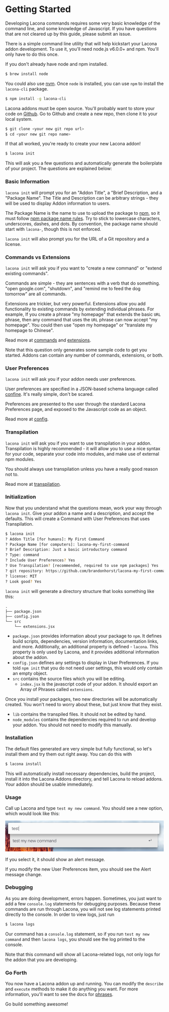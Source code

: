 # Getting Started

Developing Lacona commands requires some very basic knowledge of the command
line, and some knowledge of Javascript. If you have questions that are not
cleared up by this guide, please submit an issue.

There is a simple command line utility that will help kickstart your
Lacona addon development. To use it, you'll need node.js v6.0.0+ and npm.
You'll only have to do this once.

If you don't already have node and npm installed.

```sh
$ brew install node
```

You could also use [nvm](https://github.com/creationix/nvm).
Once `node` is installed, you can use `npm` to install the `lacona-cli` package.

```sh
$ npm install -g lacona-cli
```

Lacona addons must be open source. You'll probably want to store your code
on [Github](https://github.com). Go to Github and create a new repo, then
clone it to your local system.

```sh
$ git clone <your new git repo url>
$ cd <your new git repo name>
```

If that all worked, you're ready to create your new Lacona addon!

```sh
$ lacona init
```

This will ask you a few questions and automatically generate
the boilerplate of your project. The questions are explained below:

### Basic Information

`lacona init` will prompt you for an "Addon Title", a "Brief Description,
and a "Package Name". The Title and Description can be arbitrary strings -
they will be used to display Addon information to users.

The Package Name is the name to use to upload the package to
[npm](http://npmjs.com), so it must follow
[npm package name rules](https://docs.npmjs.com/files/package.json#name).
Try to stick to lowercase characters, underscores, dashes, and dots.
By convention, the package name should start with `lacona-`, though this is
not enforced.

`lacona init` will also prompt you for the URL of a Git repository and a license.

### Commands vs Extensions

`lacona init` will ask you if you want to "create a new command" or
"extend existing commands".

Commands are simple - they are sentences with a verb that do something.
"open google.com", "shutdown", and "remind me to feed the dog tomorrow" are
all commands.

Extensions are trickier, but very powerful. Extensions allow you add
functionality to existing commands by extending individual phrases. For example,
If you create a phrase "my homepage" that extends the basic `URL` phrase, then
any command that uses the `URL` phrase can now accept "my homepage". You could
then use "open my homepage" or "translate my homepage to Chinese".

Read more at [commands](commands.md) and [extensions](extensions.md).

Note that this question only generates some sample code to get you started.
Addons can contain any number of commands, extensions, or both.

### User Preferences

`lacona init` will ask you if your addon needs user preferences.

User preferences are specified in a JSON-based schema language called
[confine](https://github.com/brandonhorst/confine). It's really simple, don't
be scared.

Preferences are presented to the user through the standard Lacona Preferences
page, and exposed to the Javascript code as an object.

Read more at [config](../advanced/config.md).

### Transpilation

`lacona init` will ask you if you want to use transpilation in your addon.
Transpilation is highly recommended - it will allow you to use a nice syntax
for your code, separate your code into modules, and make use of external
npm modules.

You should always use transpilation unless you have a really good reason not to.

Read more at [transpilation](../advanced/transpilation.md).

### Initialization

Now that you understand what the questions mean, work your way through
`lacona init`. Give your addon a name and a description, and accept
the defaults. This will create a Command with User Preferences that uses
Transpilation.

```sh
$ lacona init
? Addon Title [for humans]: My First Command
? Package Name [for computers]: lacona-my-first-command
? Brief Description: Just a basic introductory command
? Type: command
? Include User Preferences? Yes
? Use Transpilation? [recommended, required to use npm packages] Yes
? git repository: https://github.com/brandonhorst/lacona-my-first-command.git
? license: MIT
? Look good? Yes
```

`lacona init` will generate a directory structure that
looks something like this:

```
.
├── package.json
├── config.json
└── src
    └── extensions.jsx
```

- `package.json` provides information about your package to `npm`. It defines
build scripts, dependencies, version information, documentation links, and more.
Additionally, an additional property is defined - `lacona`. This property is
only used by Lacona, and it provides additional information about the addon.
- `config.json` defines any settings to display in User Preferences.
  If you told `npm init` that you do not need user settings, this
  would only contain an empty object.
- `src` contains the source files which you will be editing.
  - `index.jsx` is the javascript code of your addon. It should export
    an Array of Phrases called `extensions`.

Once you install your packages, two new directories will be automatically
created. You won't need to worry about these, but just know that they exist.

- `lib` contains the transpiled files. It should not be edited by hand.
- `node_modules` contains the dependencies required to run and develop your
addon. You should not need to modify this manually.

### Installation

The default files generated are very simple but fully functional, so let's
install them and try them out right away. You can do this with

```sh
$ lacona install
```

This will automatically install necessary dependencies, build the project,
install it into the Lacona Addons directory, and tell Lacona to reload addons.
Your addon should be usable immediately.

### Usage

Call up Lacona and type `test my new command`.
You should see a new option, which would look like this:

![Lacona screenshot showing "test my new command"](/img/test-my-new-command.png)

If you select it, it should show an alert message.

If you modify the new User Preferences item, you should see the Alert message
change.

### Debugging

As you are doing development, errors happen. Sometimes, you just want to add
a few `console.log` statements for debugging purposes. Because these commands
are run through Lacona, you will not see log statements printed directly
to the console. In order to view logs, just run

```sh
$ lacona logs
```

Our command has a `console.log` statement, so if you run `test my new command`
and then `lacona logs`, you should see the log printed to the console.

Note that this command will show all Lacona-related logs, not only
logs for the addon that you are developing.

### Go Forth

You now have a Lacona addon up and running. You can modify the `describe` and
`execute` methods to make it do anything you want. For more information,
you'll want to see the docs for [phrases](phrases.md).

Go build something awesome!
